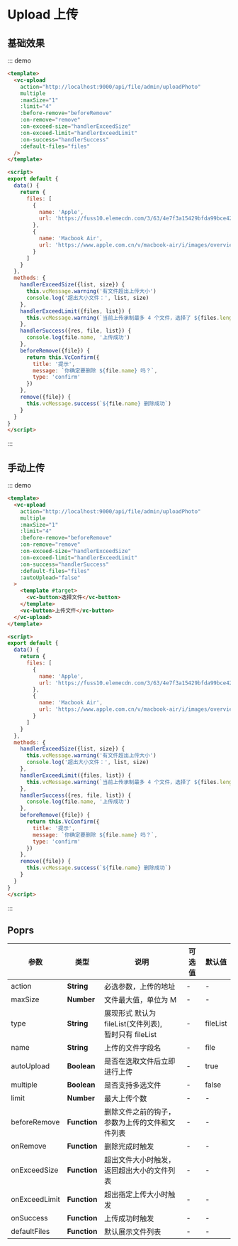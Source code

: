 
# Upload 上传

## 基础效果

::: demo 
```html
<template>
  <vc-upload 
    action="http://localhost:9000/api/file/admin/uploadPhoto"
    multiple
    :maxSize="1"
    :limit="4"
    :before-remove="beforeRemove"
    :on-remove="remove"
    :on-exceed-size="handlerExceedSize"
    :on-exceed-limit="handlerExceedLimit"
    :on-success="handlerSuccess"
    :default-files="files"
  />
</template>

<script>
export default {
  data() {
    return {
      files: [
        {
          name: 'Apple',
          url: 'https://fuss10.elemecdn.com/3/63/4e7f3a15429bfda99bce42a18cdd1jpeg.jpeg?imageMogr2/thumbnail/360x360/format/webp/quality/100'
        },
        {
          name: 'Macbook Air',
          url: 'https://www.apple.com.cn/v/macbook-air/i/images/overview/hero_endframe__ea0qze85eyi6_large_2x.jpg'
        }
      ]
    }
  },
  methods: {
    handlerExceedSize({list, size}) {
      this.vcMessage.warning('有文件超出上传大小')
      console.log('超出大小文件：', list, size)
    },
    handlerExceedLimit({files, list}) {
      this.vcMessage.warning(`当前上传承制最多 4 个文件，选择了 ${files.length} 个文件，已经上传了 ${list.length} 文件`)
    },
    handlerSuccess({res, file, list}) {
      console.log(file.name, '上传成功')
    },
    beforeRemove({file}) {
      return this.VcConfirm({
        title: '提示',
        message: `你确定要删除 ${file.name} 吗？`,
        type: 'confirm'
      })
    },
    remove({file}) {
      this.vcMessage.success(`${file.name} 删除成功`)
    }
  }
}
</script>
```
:::

## 手动上传

::: demo 
```html
<template>
  <vc-upload 
    action="http://localhost:9000/api/file/admin/uploadPhoto"
    multiple
    :maxSize="1"
    :limit="4"
    :before-remove="beforeRemove"
    :on-remove="remove"
    :on-exceed-size="handlerExceedSize"
    :on-exceed-limit="handlerExceedLimit"
    :on-success="handlerSuccess"
    :default-files="files"
    :autoUpload="false"
  >
    <template #target>
      <vc-button>选择文件</vc-button>
    </template>
    <vc-button>上传文件</vc-button>
  </vc-upload>
</template>

<script>
export default {
  data() {
    return {
      files: [
        {
          name: 'Apple',
          url: 'https://fuss10.elemecdn.com/3/63/4e7f3a15429bfda99bce42a18cdd1jpeg.jpeg?imageMogr2/thumbnail/360x360/format/webp/quality/100'
        },
        {
          name: 'Macbook Air',
          url: 'https://www.apple.com.cn/v/macbook-air/i/images/overview/hero_endframe__ea0qze85eyi6_large_2x.jpg'
        }
      ]
    }
  },
  methods: {
    handlerExceedSize({list, size}) {
      this.vcMessage.warning('有文件超出上传大小')
      console.log('超出大小文件：', list, size)
    },
    handlerExceedLimit({files, list}) {
      this.vcMessage.warning(`当前上传承制最多 4 个文件，选择了 ${files.length} 个文件，已经上传了 ${list.length} 文件`)
    },
    handlerSuccess({res, file, list}) {
      console.log(file.name, '上传成功')
    },
    beforeRemove({file}) {
      return this.VcConfirm({
        title: '提示',
        message: `你确定要删除 ${file.name} 吗？`,
        type: 'confirm'
      })
    },
    remove({file}) {
      this.vcMessage.success(`${file.name} 删除成功`)
    }
  }
}
</script>
```
:::


## Poprs

| 参数 | 类型 | 说明 | 可选值 | 默认值 |
|---|---|---|---|---|
| action | **String** | 必选参数，上传的地址 | - | - |
| maxSize | **Number** | 文件最大值，单位为 M | - | - |
| type | **String** | 展现形式 默认为 fileList(文件列表),<br/>暂时只有 fileList | - | fileList |
| name | **String** | 上传的文件字段名 | - | file |
| autoUpload | **Boolean** | 是否在选取文件后立即进行上传 | - | true |
| multiple | **Boolean** | 是否支持多选文件 | - | false |
| limit | **Number** | 最大上传个数 | - | - |
| beforeRemove | **Function** | 删除文件之前的钩子，参数为上传的文件和文件列表 | - | - |
| onRemove | **Function** | 删除完成时触发 | - | - |
| onExceedSize | **Function** | 超出文件大小时触发，返回超出大小的文件列表 | - | - |
| onExceedLimit | **Function** | 超出指定上传大小时触发 | - | - |
| onSuccess | **Function** | 上传成功时触发 | - | - |
| defaultFiles | **Function** | 默认展示文件列表 | - | - |
